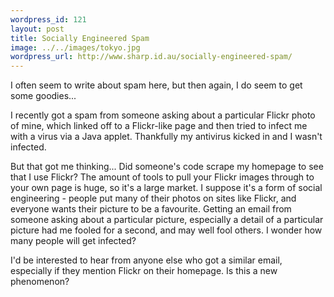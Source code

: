 ```yaml
--- 
wordpress_id: 121
layout: post
title: Socially Engineered Spam
image: ../../images/tokyo.jpg
wordpress_url: http://www.sharp.id.au/socially-engineered-spam/
---
```

I often seem to write about spam here, but then again, I do seem to get some goodies... 

I recently got a spam from someone asking about a particular Flickr photo of mine, which linked off to a Flickr-like page and then tried to infect me with a virus via a Java applet. Thankfully my antivirus kicked in  and I wasn't infected. 

But that got me thinking... Did someone's code scrape my homepage to see that I use Flickr? The amount of tools to pull your Flickr images through to your own page is huge, so it's a large market. I suppose it's a form of social engineering - people put many of their photos on sites like Flickr, and everyone wants their picture to be a favourite. Getting an email from someone asking about a particular picture, especially a detail of a particular picture had me fooled for a second, and may well fool others. I wonder how many people will get infected?

I'd be interested to hear from anyone else who got a similar email, especially if they mention Flickr on their homepage. Is this a new phenomenon?
